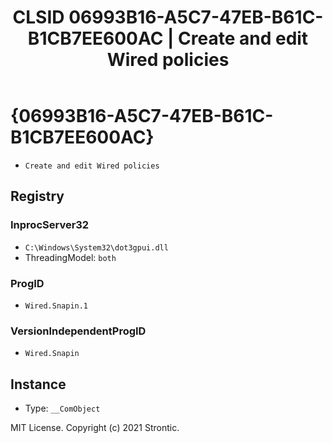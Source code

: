 ﻿---
title: "CLSID 06993B16-A5C7-47EB-B61C-B1CB7EE600AC | Create and edit Wired policies"
excerpt: What is COM-Object CLSID 06993B16-A5C7-47EB-B61C-B1CB7EE600AC?
---

# {06993B16-A5C7-47EB-B61C-B1CB7EE600AC}

* `Create and edit Wired policies`

## Registry


### InprocServer32

* `C:\Windows\System32\dot3gpui.dll`
* ThreadingModel: `both`

### ProgID

* `Wired.Snapin.1`

### VersionIndependentProgID

* `Wired.Snapin`

## Instance

* Type: `__ComObject`

MIT License. Copyright (c) 2021 Strontic.



